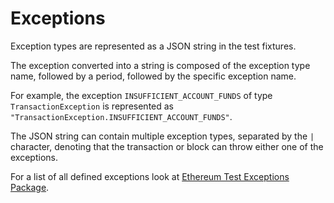 # Exceptions

Exception types are represented as a JSON string in the test fixtures.

The exception converted into a string is composed of the exception type name,
followed by a period, followed by the specific exception name.

For example, the exception `INSUFFICIENT_ACCOUNT_FUNDS` of type
`TransactionException` is represented as
`"TransactionException.INSUFFICIENT_ACCOUNT_FUNDS"`.

The JSON string can contain multiple exception types, separated by the `|`
character, denoting that the transaction or block can throw either one of
the exceptions.

For a list of all defined exceptions look at [Ethereum Test Exceptions Package](../library/ethereum_test_exceptions.md).